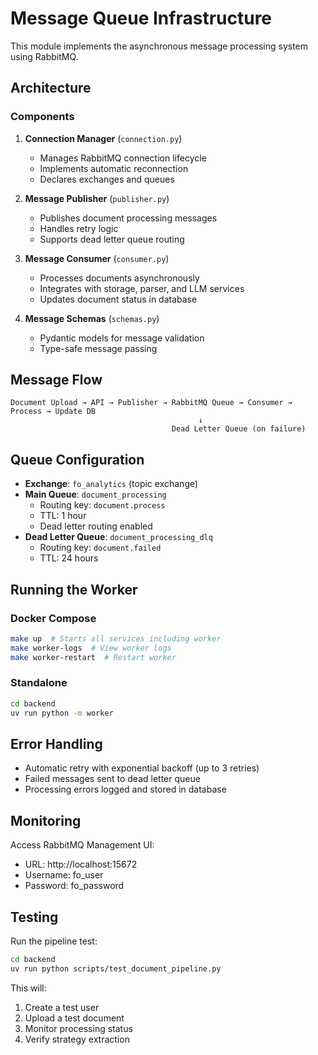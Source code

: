 # Message Queue Infrastructure

This module implements the asynchronous message processing system using RabbitMQ.

## Architecture

### Components

1. **Connection Manager** (`connection.py`)
   - Manages RabbitMQ connection lifecycle
   - Implements automatic reconnection
   - Declares exchanges and queues

2. **Message Publisher** (`publisher.py`)
   - Publishes document processing messages
   - Handles retry logic
   - Supports dead letter queue routing

3. **Message Consumer** (`consumer.py`)
   - Processes documents asynchronously
   - Integrates with storage, parser, and LLM services
   - Updates document status in database

4. **Message Schemas** (`schemas.py`)
   - Pydantic models for message validation
   - Type-safe message passing

## Message Flow

```
Document Upload → API → Publisher → RabbitMQ Queue → Consumer → Process → Update DB
                                          ↓
                                    Dead Letter Queue (on failure)
```

## Queue Configuration

- **Exchange**: `fo_analytics` (topic exchange)
- **Main Queue**: `document_processing`
  - Routing key: `document.process`
  - TTL: 1 hour
  - Dead letter routing enabled
- **Dead Letter Queue**: `document_processing_dlq`
  - Routing key: `document.failed`
  - TTL: 24 hours

## Running the Worker

### Docker Compose
```bash
make up  # Starts all services including worker
make worker-logs  # View worker logs
make worker-restart  # Restart worker
```

### Standalone
```bash
cd backend
uv run python -m worker
```

## Error Handling

- Automatic retry with exponential backoff (up to 3 retries)
- Failed messages sent to dead letter queue
- Processing errors logged and stored in database

## Monitoring

Access RabbitMQ Management UI:
- URL: http://localhost:15672
- Username: fo_user
- Password: fo_password

## Testing

Run the pipeline test:
```bash
cd backend
uv run python scripts/test_document_pipeline.py
```

This will:
1. Create a test user
2. Upload a test document
3. Monitor processing status
4. Verify strategy extraction